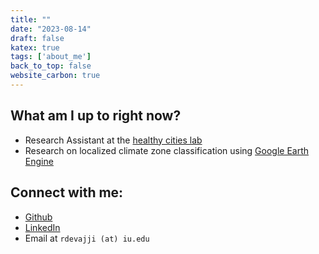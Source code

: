 ```yaml
---
title: ""
date: "2023-08-14"
draft: false
katex: true
tags: ['about_me']
back_to_top: false
website_carbon: true
---
```



## What am I up to right now?

- Research Assistant at the [healthy cities lab](https://healthycities.sice.indiana.edu)
- Research on localized climate zone classification using [Google Earth Engine](https://earthengine.google.com/)

##  Connect with me:

- [Github](https://github.com/rahul0598)
- [LinkedIn](https://linkedin.com/in/rahul-devajji)
- Email at `rdevajji (at) iu.edu`
